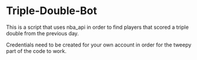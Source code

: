 # Triple-Double-Bot
This is a script that uses nba_api in order to find players that scored a triple double from the previous day.

Credentials need to be created for your own account in order for the tweepy part of the code to work. 
